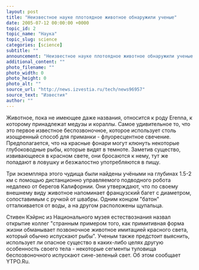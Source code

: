 ```yaml
---
layout: post
title: "Неизвестное науке плотоядное животное обнаружили ученые"
date: 2005-07-12 00:00:00 +0000
topic_id: 2
topic_name: "Наука"
topic_slug: science
categories: [science]
subtitle: ""
announcement: "Неизвестное науке плотоядное животное обнаружили ученые в мировом океане. Чтобы приманить свою жертву, безглазое существо использует ярко-красные щупальца. Это немало удивило специалистов, так как красный свет распространяется только на короткие расстояния. Они предполагают, что хитроумный хищник прикидывается креветкой, одна из разновидностей которых также пылает пурпуром."
additional_content: ""
photo_filename: ""
photo_width: 0
photo_height: 0
photo_alt: ""
source_url: "http://news.izvestia.ru/tech/news96957"
source_text: "Известия"
author: ""
---
```

Животное, пока не имеющее даже названия, относится к роду Erenna, к которому принадлежат медузы и кораллы. Самое удивительное то, что это первое известное беспозвоночное, которое использует столь изощренный способ для приманки - флуоресцентное свечение. Предполагается, что на красные фонари могут клюнуть некоторые глубоководные рыбы, которые видят в темноте. Заметив существо, извивающееся в красном свете, они бросаются к нему, тут же попадают в ловушку и безжалостно употребляются в пищу.

Три экземпляра этого чудища были найдены учёными на глубинах 1.5-2 км с помощью дистанционно управляемого подводного робота недалеко от берегов Калифорнии. Они утверждают, что по своему внешнему виду животное напоминает французский багет с диаметром, сопоставимым с ручкой от швабры. Одним концом "батон" отталкивается от воды, а на другом расположены щупальца.

Стивен Кэйрнс из Национального музея естествознания назвал открытие коллег "странным примером того, как примитивная форма жизни обманывает позвоночное животное имитацией красного света, который обычно испускают рыбы". Ученым также предстоит выяснить, использует ли опасное существо в каких-либо целях другую особенность своего тела - некоторые сегменты туловища беспозвоночного испускают сине-зеленый свет. Об этом сообщает YTPO.Ru.
